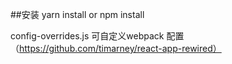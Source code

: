 ##安装 yarn install or npm install

config-overrides.js 可自定义webpack 配置（https://github.com/timarney/react-app-rewired）
